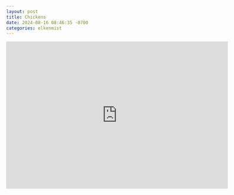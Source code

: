 ```yaml
---
layout: post
title: Chickens
date: 2024-08-16 08:46:35 -0700
categories: elkenmist
---
```


<iframe width="600" height="400" src="https://www.youtube.com/embed/QhMo4WlBmGM" title="Werner Herzog on Chickens" frameborder="0" allow="accelerometer; autoplay; clipboard-write; encrypted-media; gyroscope; picture-in-picture; web-share" referrerpolicy="strict-origin-when-cross-origin" allowfullscreen></iframe>
